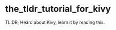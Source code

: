 the_tldr_tutorial_for_kivy
==========================

TL:DR; Heard about Kivy, learn it by reading this.
